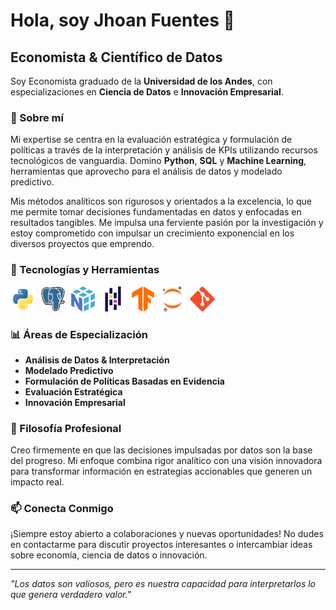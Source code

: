 # Hola, soy Jhoan Fuentes 👋

## Economista & Científico de Datos

Soy Economista graduado de la **Universidad de los Andes**, con especializaciones en **Ciencia de Datos** e **Innovación Empresarial**. 

### 💼 Sobre mí

Mi expertise se centra en la evaluación estratégica y formulación de políticas a través de la interpretación y análisis de KPIs utilizando recursos tecnológicos de vanguardia. Domino **Python**, **SQL** y **Machine Learning**, herramientas que aprovecho para el análisis de datos y modelado predictivo.

Mis métodos analíticos son rigurosos y orientados a la excelencia, lo que me permite tomar decisiones fundamentadas en datos y enfocadas en resultados tangibles. Me impulsa una ferviente pasión por la investigación y estoy comprometido con impulsar un crecimiento exponencial en los diversos proyectos que emprendo.

### 🔧 Tecnologías y Herramientas

<div align="left">
    <img src="https://raw.githubusercontent.com/devicons/devicon/master/icons/python/python-original.svg" title="Python" alt="Python" width="40" height="40"/>&nbsp;
    <img src="https://raw.githubusercontent.com/devicons/devicon/master/icons/postgresql/postgresql-original.svg" title="SQL" alt="SQL" width="40" height="40"/>&nbsp;
    <img src="https://raw.githubusercontent.com/devicons/devicon/master/icons/numpy/numpy-original.svg" title="NumPy" alt="NumPy" width="40" height="40"/>&nbsp;
    <img src="https://raw.githubusercontent.com/devicons/devicon/master/icons/pandas/pandas-original.svg" title="Pandas" alt="Pandas" width="40" height="40"/>&nbsp;
    <img src="https://raw.githubusercontent.com/devicons/devicon/master/icons/tensorflow/tensorflow-original.svg" title="TensorFlow" alt="TensorFlow" width="40" height="40"/>&nbsp;
    <img src="https://raw.githubusercontent.com/devicons/devicon/master/icons/jupyter/jupyter-original.svg" title="Jupyter" alt="Jupyter" width="40" height="40"/>&nbsp;
    <img src="https://raw.githubusercontent.com/devicons/devicon/master/icons/git/git-original.svg" title="Git" alt="Git" width="40" height="40"/>
</div>

### 📊 Áreas de Especialización

- **Análisis de Datos & Interpretación** 
- **Modelado Predictivo**
- **Formulación de Políticas Basadas en Evidencia**
- **Evaluación Estratégica**
- **Innovación Empresarial**

### 🚀 Filosofía Profesional

Creo firmemente en que las decisiones impulsadas por datos son la base del progreso. Mi enfoque combina rigor analítico con una visión innovadora para transformar información en estrategias accionables que generen un impacto real.

### 📫 Conecta Conmigo

¡Siempre estoy abierto a colaboraciones y nuevas oportunidades! No dudes en contactarme para discutir proyectos interesantes o intercambiar ideas sobre economía, ciencia de datos o innovación.

---

*"Los datos son valiosos, pero es nuestra capacidad para interpretarlos lo que genera verdadero valor."*
